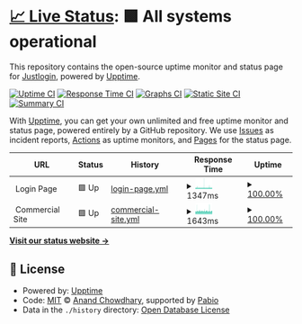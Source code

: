 # [📈 Live Status](https://status.justlogin.com): <!--live status--> **🟩 All systems operational**

This repository contains the open-source uptime monitor and status page for [Justlogin](https://status.justlogin.com), powered by [Upptime](https://github.com/upptime/upptime).

[![Uptime CI](https://github.com/justlogincom/status/workflows/Uptime%20CI/badge.svg)](https://github.com/justlogincom/status/actions?query=workflow%3A%22Uptime+CI%22)
[![Response Time CI](https://github.com/justlogincom/status/workflows/Response%20Time%20CI/badge.svg)](https://github.com/justlogincom/status/actions?query=workflow%3A%22Response+Time+CI%22)
[![Graphs CI](https://github.com/justlogincom/status/workflows/Graphs%20CI/badge.svg)](https://github.com/justlogincom/status/actions?query=workflow%3A%22Graphs+CI%22)
[![Static Site CI](https://github.com/justlogincom/status/workflows/Static%20Site%20CI/badge.svg)](https://github.com/justlogincom/status/actions?query=workflow%3A%22Static+Site+CI%22)
[![Summary CI](https://github.com/justlogincom/status/workflows/Summary%20CI/badge.svg)](https://github.com/justlogincom/status/actions?query=workflow%3A%22Summary+CI%22)

With [Upptime](https://upptime.js.org), you can get your own unlimited and free uptime monitor and status page, powered entirely by a GitHub repository. We use [Issues](https://github.com/justlogincom/status/issues) as incident reports, [Actions](https://github.com/justlogincom/status/actions) as uptime monitors, and [Pages](https://status.justlogin.com) for the status page.

<!--start: status pages-->
<!-- This summary is generated by Upptime (https://github.com/upptime/upptime) -->
<!-- Do not edit this manually, your changes will be overwritten -->
<!-- prettier-ignore -->
| URL | Status | History | Response Time | Uptime |
| --- | ------ | ------- | ------------- | ------ |
| <img alt="" src="https://icons.duckduckgo.com/ip3/null.ico" height="13"> Login Page | 🟩 Up | [login-page.yml](https://github.com/justlogincom/status/commits/HEAD/history/login-page.yml) | <details><summary><img alt="Response time graph" src="./graphs/login-page/response-time-week.png" height="20"> 1347ms</summary><br><a href="https://status.justlogin.com/history/login-page"><img alt="Response time 1304" src="https://img.shields.io/endpoint?url=https%3A%2F%2Fraw.githubusercontent.com%2Fjustlogincom%2Fstatus%2FHEAD%2Fapi%2Flogin-page%2Fresponse-time.json"></a><br><a href="https://status.justlogin.com/history/login-page"><img alt="24-hour response time 1324" src="https://img.shields.io/endpoint?url=https%3A%2F%2Fraw.githubusercontent.com%2Fjustlogincom%2Fstatus%2FHEAD%2Fapi%2Flogin-page%2Fresponse-time-day.json"></a><br><a href="https://status.justlogin.com/history/login-page"><img alt="7-day response time 1347" src="https://img.shields.io/endpoint?url=https%3A%2F%2Fraw.githubusercontent.com%2Fjustlogincom%2Fstatus%2FHEAD%2Fapi%2Flogin-page%2Fresponse-time-week.json"></a><br><a href="https://status.justlogin.com/history/login-page"><img alt="30-day response time 1318" src="https://img.shields.io/endpoint?url=https%3A%2F%2Fraw.githubusercontent.com%2Fjustlogincom%2Fstatus%2FHEAD%2Fapi%2Flogin-page%2Fresponse-time-month.json"></a><br><a href="https://status.justlogin.com/history/login-page"><img alt="1-year response time 1304" src="https://img.shields.io/endpoint?url=https%3A%2F%2Fraw.githubusercontent.com%2Fjustlogincom%2Fstatus%2FHEAD%2Fapi%2Flogin-page%2Fresponse-time-year.json"></a></details> | <details><summary><a href="https://status.justlogin.com/history/login-page">100.00%</a></summary><a href="https://status.justlogin.com/history/login-page"><img alt="All-time uptime 99.96%" src="https://img.shields.io/endpoint?url=https%3A%2F%2Fraw.githubusercontent.com%2Fjustlogincom%2Fstatus%2FHEAD%2Fapi%2Flogin-page%2Fuptime.json"></a><br><a href="https://status.justlogin.com/history/login-page"><img alt="24-hour uptime 100.00%" src="https://img.shields.io/endpoint?url=https%3A%2F%2Fraw.githubusercontent.com%2Fjustlogincom%2Fstatus%2FHEAD%2Fapi%2Flogin-page%2Fuptime-day.json"></a><br><a href="https://status.justlogin.com/history/login-page"><img alt="7-day uptime 100.00%" src="https://img.shields.io/endpoint?url=https%3A%2F%2Fraw.githubusercontent.com%2Fjustlogincom%2Fstatus%2FHEAD%2Fapi%2Flogin-page%2Fuptime-week.json"></a><br><a href="https://status.justlogin.com/history/login-page"><img alt="30-day uptime 99.84%" src="https://img.shields.io/endpoint?url=https%3A%2F%2Fraw.githubusercontent.com%2Fjustlogincom%2Fstatus%2FHEAD%2Fapi%2Flogin-page%2Fuptime-month.json"></a><br><a href="https://status.justlogin.com/history/login-page"><img alt="1-year uptime 99.96%" src="https://img.shields.io/endpoint?url=https%3A%2F%2Fraw.githubusercontent.com%2Fjustlogincom%2Fstatus%2FHEAD%2Fapi%2Flogin-page%2Fuptime-year.json"></a></details>
| <img alt="" src="https://icons.duckduckgo.com/ip3/null.ico" height="13"> Commercial Site | 🟩 Up | [commercial-site.yml](https://github.com/justlogincom/status/commits/HEAD/history/commercial-site.yml) | <details><summary><img alt="Response time graph" src="./graphs/commercial-site/response-time-week.png" height="20"> 1643ms</summary><br><a href="https://status.justlogin.com/history/commercial-site"><img alt="Response time 1619" src="https://img.shields.io/endpoint?url=https%3A%2F%2Fraw.githubusercontent.com%2Fjustlogincom%2Fstatus%2FHEAD%2Fapi%2Fcommercial-site%2Fresponse-time.json"></a><br><a href="https://status.justlogin.com/history/commercial-site"><img alt="24-hour response time 1643" src="https://img.shields.io/endpoint?url=https%3A%2F%2Fraw.githubusercontent.com%2Fjustlogincom%2Fstatus%2FHEAD%2Fapi%2Fcommercial-site%2Fresponse-time-day.json"></a><br><a href="https://status.justlogin.com/history/commercial-site"><img alt="7-day response time 1643" src="https://img.shields.io/endpoint?url=https%3A%2F%2Fraw.githubusercontent.com%2Fjustlogincom%2Fstatus%2FHEAD%2Fapi%2Fcommercial-site%2Fresponse-time-week.json"></a><br><a href="https://status.justlogin.com/history/commercial-site"><img alt="30-day response time 1624" src="https://img.shields.io/endpoint?url=https%3A%2F%2Fraw.githubusercontent.com%2Fjustlogincom%2Fstatus%2FHEAD%2Fapi%2Fcommercial-site%2Fresponse-time-month.json"></a><br><a href="https://status.justlogin.com/history/commercial-site"><img alt="1-year response time 1619" src="https://img.shields.io/endpoint?url=https%3A%2F%2Fraw.githubusercontent.com%2Fjustlogincom%2Fstatus%2FHEAD%2Fapi%2Fcommercial-site%2Fresponse-time-year.json"></a></details> | <details><summary><a href="https://status.justlogin.com/history/commercial-site">100.00%</a></summary><a href="https://status.justlogin.com/history/commercial-site"><img alt="All-time uptime 99.63%" src="https://img.shields.io/endpoint?url=https%3A%2F%2Fraw.githubusercontent.com%2Fjustlogincom%2Fstatus%2FHEAD%2Fapi%2Fcommercial-site%2Fuptime.json"></a><br><a href="https://status.justlogin.com/history/commercial-site"><img alt="24-hour uptime 100.00%" src="https://img.shields.io/endpoint?url=https%3A%2F%2Fraw.githubusercontent.com%2Fjustlogincom%2Fstatus%2FHEAD%2Fapi%2Fcommercial-site%2Fuptime-day.json"></a><br><a href="https://status.justlogin.com/history/commercial-site"><img alt="7-day uptime 100.00%" src="https://img.shields.io/endpoint?url=https%3A%2F%2Fraw.githubusercontent.com%2Fjustlogincom%2Fstatus%2FHEAD%2Fapi%2Fcommercial-site%2Fuptime-week.json"></a><br><a href="https://status.justlogin.com/history/commercial-site"><img alt="30-day uptime 99.93%" src="https://img.shields.io/endpoint?url=https%3A%2F%2Fraw.githubusercontent.com%2Fjustlogincom%2Fstatus%2FHEAD%2Fapi%2Fcommercial-site%2Fuptime-month.json"></a><br><a href="https://status.justlogin.com/history/commercial-site"><img alt="1-year uptime 99.63%" src="https://img.shields.io/endpoint?url=https%3A%2F%2Fraw.githubusercontent.com%2Fjustlogincom%2Fstatus%2FHEAD%2Fapi%2Fcommercial-site%2Fuptime-year.json"></a></details>

<!--end: status pages-->

[**Visit our status website →**](https://status.justlogin.com)

## 📄 License

- Powered by: [Upptime](https://github.com/upptime/upptime)
- Code: [MIT](./LICENSE) © [Anand Chowdhary](https://anandchowdhary.com), supported by [Pabio](https://pabio.com)
- Data in the `./history` directory: [Open Database License](https://opendatacommons.org/licenses/odbl/1-0/)
